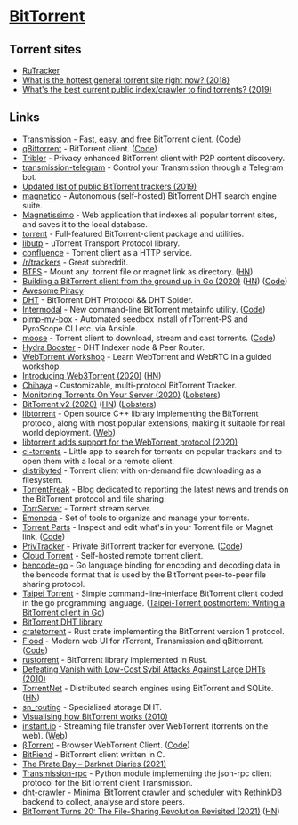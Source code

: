 # [BitTorrent](https://en.wikipedia.org/wiki/BitTorrent)

## Torrent sites

- [RuTracker](https://rutracker.org/forum/index.php)
- [What is the hottest general torrent site right now? (2018)](https://www.reddit.com/r/Piracy/comments/9vy0oe/what_is_the_hottest_general_torrent_site_right_now/)
- [What's the best current public index/crawler to find torrents? (2019)](https://www.reddit.com/r/trackers/comments/ebz8w9/whats_the_best_current_public_indexcrawler_to/)

## Links

- [Transmission](https://transmissionbt.com/) - Fast, easy, and free BitTorrent client. ([Code](https://github.com/transmission/transmission))
- [qBittorrent](https://www.qbittorrent.org/) - BitTorrent client. ([Code](https://github.com/qbittorrent/qBittorrent))
- [Tribler](https://github.com/Tribler/tribler) - Privacy enhanced BitTorrent client with P2P content discovery.
- [transmission-telegram](https://github.com/pyed/transmission-telegram) - Control your Transmission through a Telegram bot.
- [Updated list of public BitTorrent trackers (2019)](https://github.com/ngosang/trackerslist)
- [magnetico](https://github.com/boramalper/magnetico) - Autonomous (self-hosted) BitTorrent DHT search engine suite.
- [Magnetissimo](https://github.com/sergiotapia/magnetissimo) - Web application that indexes all popular torrent sites, and saves it to the local database.
- [torrent](https://github.com/anacrolix/torrent) - Full-featured BitTorrent-client package and utilities.
- [libutp](https://github.com/bittorrent/libutp) - uTorrent Transport Protocol library.
- [confluence](https://github.com/anacrolix/confluence) - Torrent client as a HTTP service.
- [/r/trackers](https://www.reddit.com/r/trackers/) - Great subreddit.
- [BTFS](https://www.bittorrent.com/btfs/) - Mount any .torrent file or magnet link as directory. ([HN](https://news.ycombinator.com/item?id=23576063))
- [Building a BitTorrent client from the ground up in Go (2020)](https://blog.jse.li/posts/torrent/) ([HN](https://news.ycombinator.com/item?id=21958359)) ([Code](https://github.com/veggiedefender/torrent-client))
- [Awesome Piracy](https://github.com/Igglybuff/awesome-piracy)
- [DHT](https://github.com/shiyanhui/dht) - BitTorrent DHT Protocol && DHT Spider.
- [Intermodal](https://rodarmor.com/blog/intermodal) - New command-line BitTorrent metainfo utility. ([Code](https://github.com/casey/intermodal))
- [pimp-my-box](https://github.com/pyroscope/pimp-my-box) - Automated seedbox install of rTorrent-PS and PyroScope CLI etc. via Ansible.
- [moose](https://getmoose.in/) - Torrent client to download, stream and cast torrents. ([Code](https://github.com/ritz078/moose))
- [Hydra Booster](https://github.com/libp2p/hydra-booster) - DHT Indexer node & Peer Router.
- [WebTorrent Workshop](https://webtorrent.github.io/workshop/) - Learn WebTorrent and WebRTC in a guided workshop.
- [Introducing Web3Torrent (2020)](https://blog.statechannels.org/introducing-web3torrent/) ([HN](https://news.ycombinator.com/item?id=23602008))
- [Chihaya](https://github.com/chihaya/chihaya) - Customizable, multi-protocol BitTorrent Tracker.
- [Monitoring Torrents On Your Server (2020)](https://rmpr.xyz/Managing-torrents-on-your-server/) ([Lobsters](https://lobste.rs/s/qzogsg/monitoring_torrents_on_your_server))
- [BitTorrent v2 (2020)](https://blog.libtorrent.org/2020/09/bittorrent-v2/) ([HN](https://news.ycombinator.com/item?id=24401999)) ([Lobsters](https://lobste.rs/s/psgswm/bittorrent_v2))
- [libtorrent](https://github.com/arvidn/libtorrent) - Open source C++ library implementing the BitTorrent protocol, along with most popular extensions, making it suitable for real world deployment. ([Web](http://libtorrent.org/))
- [libtorrent adds support for the WebTorrent protocol (2020)](https://feross.org/libtorrent-webtorrent/)
- [cl-torrents](https://github.com/vindarel/cl-torrents) - Little app to search for torrents on popular trackers and to open them with a local or a remote client.
- [distribyted](https://github.com/distribyted/distribyted) - Torrent client with on-demand file downloading as a filesystem.
- [TorrentFreak](https://torrentfreak.com/) - Blog dedicated to reporting the latest news and trends on the BitTorrent protocol and file sharing.
- [TorrServer](https://github.com/YouROK/TorrServer) - Torrent stream server.
- [Emonoda](https://github.com/mdevaev/emonoda) - Set of tools to organize and manage your torrents.
- [Torrent Parts](https://torrent.parts/) - Inspect and edit what's in your Torrent file or Magnet link. ([Code](https://github.com/leoherzog/TorrentParts))
- [PrivTracker](https://privtracker.tk/) - Private BitTorrent tracker for everyone. ([Code](https://github.com/meehow/privtracker))
- [Cloud Torrent](https://github.com/jpillora/cloud-torrent) - Self-hosted remote torrent client.
- [bencode-go](https://github.com/jackpal/bencode-go) - Go language binding for encoding and decoding data in the bencode format that is used by the BitTorrent peer-to-peer file sharing protocol.
- [Taipei Torrent](https://github.com/jackpal/Taipei-Torrent) - Simple command-line-interface BitTorrent client coded in the go programming language. ([Taipei-Torrent postmortem: Writing a BitTorrent client in Go](http://grammerjack.blogspot.com/2010/01/writing-bittorrent-client-in-go.html))
- [BitTorrent DHT library](https://github.com/jech/dht)
- [cratetorrent](https://github.com/mandreyel/cratetorrent) - Rust crate implementing the BitTorrent version 1 protocol.
- [Flood](https://flood.js.org/) - Modern web UI for rTorrent, Transmission and qBittorrent. ([Code](https://github.com/jesec/flood))
- [rustorrent](https://github.com/sebastiencs/rustorrent) - BitTorrent library implemented in Rust.
- [Defeating Vanish with Low-Cost Sybil Attacks Against Large DHTs (2010)](https://jhalderm.com/pub/papers/unvanish-ndss10-web.pdf)
- [TorrentNet](https://github.com/lmatteis/torrent-net) - Distributed search engines using BitTorrent and SQLite. ([HN](https://news.ycombinator.com/item?id=25850181))
- [sn_routing](https://github.com/maidsafe/sn_routing) - Specialised storage DHT.
- [Visualising how BitTorrent works (2010)](http://mg8.org/processing/bt.html)
- [instant.io](https://github.com/webtorrent/instant.io) - Streaming file transfer over WebTorrent (torrents on the web). ([Web](https://instant.io/))
- [βTorrent](https://btorrent.xyz/) - Browser WebTorrent Client. ([Code](https://github.com/DiegoRBaquero/BTorrent))
- [BitFiend](https://github.com/eduard-permyakov/BitFiend) - BitTorrent client written in C.
- [The Pirate Bay – Darknet Diaries (2021)](https://darknetdiaries.com/episode/92/)
- [Transmission-rpc](https://github.com/Trim21/transmission-rpc) - Python module implementing the json-rpc client protocol for the BitTorrent client Transmission.
- [dht-crawler](https://github.com/mmathys/dht-crawler) - Minimal BitTorrent crawler and scheduler with RethinkDB backend to collect, analyse and store peers.
- [BitTorrent Turns 20: The File-Sharing Revolution Revisited (2021)](https://torrentfreak.com/bittorrent-turns-20-the-file-sharing-revolution-revisited-210702/) ([HN](https://news.ycombinator.com/item?id=27719222))
